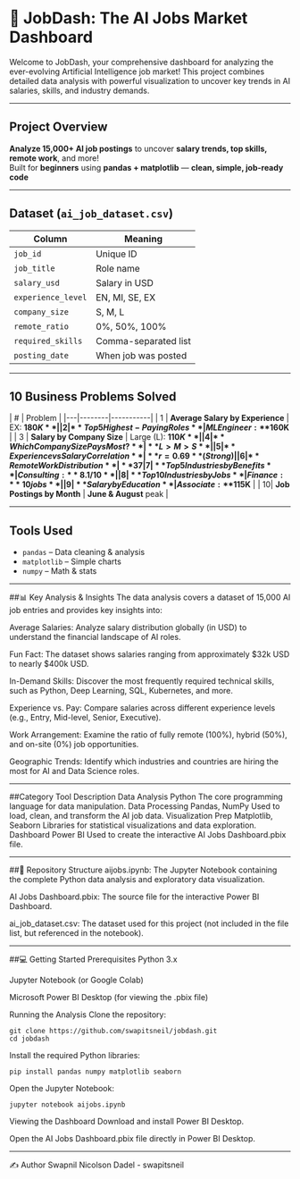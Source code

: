 # 🚀 JobDash: The AI Jobs Market Dashboard
Welcome to JobDash, your comprehensive dashboard for analyzing the ever-evolving Artificial Intelligence job market! This project combines detailed data analysis with powerful visualization to uncover key trends in AI salaries, skills, and industry demands.

---

## Project Overview  
**Analyze 15,000+ AI job postings** to uncover **salary trends, top skills, remote work**, and more!  
Built for **beginners** using **pandas + matplotlib** — **clean, simple, job-ready code**  

---

## Dataset (`ai_job_dataset.csv`)  
| Column | Meaning |
|--------|--------|
| `job_id` | Unique ID |
| `job_title` | Role name |
| `salary_usd` | Salary in USD |
| `experience_level` | EN, MI, SE, EX |
| `company_size` | S, M, L |
| `remote_ratio` | 0%, 50%, 100% |
| `required_skills` | Comma-separated list |
| `posting_date` | When job was posted |

---

## 10 Business Problems Solved  

| # | Problem |
|---|--------|-----------|
| 1 | **Average Salary by Experience** | EX: **$180K** |
| 2 | **Top 5 Highest-Paying Roles** | ML Engineer: **$160K** |
| 3 | **Salary by Company Size** | Large (L): **$110K** |
| 4 | **Which Company Size Pays Most?** | **L > M > S** |
| 5 | **Experience vs Salary Correlation** | **r = 0.69** (Strong) |
| 6 | **Remote Work Distribution** | **37% on-site, 34% full remote** |
| 7 | **Top 5 Industries by Benefits** | Consulting: **8.1/10** |
| 8 | **Top 10 Industries by Jobs** | Finance: **10 jobs** |
| 9 | **Salary by Education** | Associate: **$115K** |
| 10| **Job Postings by Month** | **June & August** peak |

---

## Tools Used  
- `pandas` – Data cleaning & analysis  
- `matplotlib` – Simple charts  
- `numpy` – Math & stats  

---

##📊 Key Analysis & Insights
The data analysis covers a dataset of 15,000 AI job entries and provides key insights into:

Average Salaries: Analyze salary distribution globally (in USD) to understand the financial landscape of AI roles.

Fun Fact: The dataset shows salaries ranging from approximately $32k USD to nearly $400k USD.

In-Demand Skills: Discover the most frequently required technical skills, such as Python, Deep Learning, SQL, Kubernetes, and more.

Experience vs. Pay: Compare salaries across different experience levels (e.g., Entry, Mid-level, Senior, Executive).

Work Arrangement: Examine the ratio of fully remote (100%), hybrid (50%), and on-site (0%) job opportunities.

Geographic Trends: Identify which industries and countries are hiring the most for AI and Data Science roles.

---

##Category	Tool	Description
Data Analysis	Python	The core programming language for data manipulation.
Data Processing	Pandas, NumPy	Used to load, clean, and transform the AI job data.
Visualization Prep	Matplotlib, Seaborn	Libraries for statistical visualizations and data exploration.
Dashboard	Power BI	Used to create the interactive AI Jobs Dashboard.pbix file.

--- 

##📁 Repository Structure
aijobs.ipynb: The Jupyter Notebook containing the complete Python data analysis and exploratory data visualization.

AI Jobs Dashboard.pbix: The source file for the interactive Power BI Dashboard.

ai_job_dataset.csv: The dataset used for this project (not included in the file list, but referenced in the notebook).

---

##💻 Getting Started
Prerequisites
Python 3.x

Jupyter Notebook (or Google Colab)

Microsoft Power BI Desktop (for viewing the .pbix file)

Running the Analysis
Clone the repository:

    git clone https://github.com/swapitsneil/jobdash.git
    cd jobdash
    
Install the required Python libraries:

    pip install pandas numpy matplotlib seaborn

Open the Jupyter Notebook:

    jupyter notebook aijobs.ipynb
    
Viewing the Dashboard
Download and install Power BI Desktop.

Open the AI Jobs Dashboard.pbix file directly in Power BI Desktop.

---
✍️ Author
Swapnil Nicolson Dadel - swapitsneil
